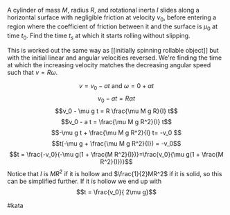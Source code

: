 A cylinder of mass $M$, radius $R$, and rotational inerta $I$ slides along a horizontal surface with negligible friction at velocity $v_0$, before entering a region where the coefficient of friction between it and the surface is $\mu_0$ at time $t_0$. Find the time $t_s$ at which it starts rolling without slipping.

This is worked out the same way as [[initially spinning rollable object]] but with the initial linear and angular velocities reversed.
We're finding the time at which the increasing velocity matches the decreasing angular speed such that $v=R\omega$.

$$v = v_0 - a t \text{ and } \omega = 0 + \alpha t$$
$$v_0 - a t = R\alpha t$$
$$v_0 - \mu g t = R \frac{\mu M g R}{I} t$$
$$v_0 - a t = \frac{\mu M g R^2}{I} t$$
$$-\mu g t + \frac{\mu M g R^2}{I} t= -v_0 $$
$$t(-\mu g + \frac{\mu M g R^2}{I}) = -v_0$$
$$t = \frac{-v_0}{-\mu g(1 + \frac{M R^2}{I})}=\frac{v_0}{\mu g(1 + \frac{M R^2}{I})}$$
Notice that $I$ is $MR^2$ if it is hollow and $\frac{1}{2}MR^2$ if it is solid, so this can be simplified further. If it is hollow we end up with $$t = \frac{v_0}{ 2\mu g}$$


#kata